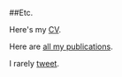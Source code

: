 <a name="etc"></a>

##Etc.

Here's my [CV](public/cv.pdf).

Here are [all my publications](https://scholar.google.com/citations?hl=en&user=ZDatV6MAAAAJ&view_op=list_works&sortby=pubdate).

I rarely [tweet](https://twitter.com/chinmay).
